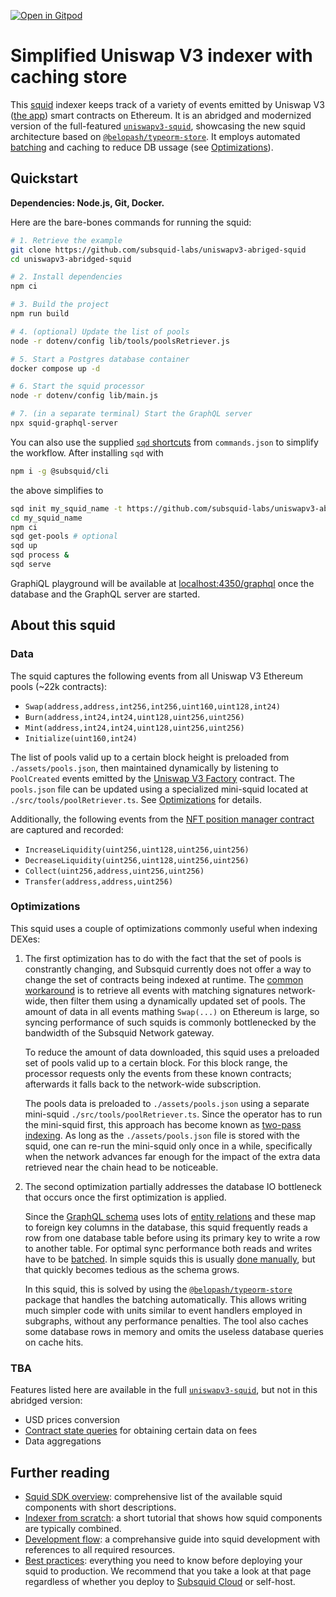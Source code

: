 [![Open in Gitpod](https://gitpod.io/button/open-in-gitpod.svg)](https://gitpod.io/#https://github.com/subsquid-labs/uniswapv3-abridged-squid)

# Simplified Uniswap V3 indexer with caching store

This [squid](https://docs.subsquid.io/sdk/overview/) indexer keeps track of a variety of events emitted by Uniswap V3 ([the app](https://app.uniswap.org)) smart contracts on Ethereum. It is an abridged and modernized version of the full-featured [`uniswapv3-squid`](https://github.com/subsquid-labs/uniswapv3-squid), showcasing the new squid architecture based on [`@belopash/typeorm-store`](https://github.com/belopash/squid-typeorm-store). It employs automated [batching](https://docs.subsquid.io/sdk/resources/basics/batch-processing/) and caching to reduce DB ussage (see [Optimizations](#optimizations)).

## Quickstart

**Dependencies: Node.js, Git, Docker.**

Here are the bare-bones commands for running the squid:

```bash
# 1. Retrieve the example
git clone https://github.com/subsquid-labs/uniswapv3-abriged-squid
cd uniswapv3-abridged-squid

# 2. Install dependencies
npm ci

# 3. Build the project
npm run build

# 4. (optional) Update the list of pools
node -r dotenv/config lib/tools/poolsRetriever.js

# 5. Start a Postgres database container
docker compose up -d

# 6. Start the squid processor
node -r dotenv/config lib/main.js

# 7. (in a separate terminal) Start the GraphQL server
npx squid-graphql-server
```
You can also use the supplied [`sqd` shortcuts](https://docs.subsquid.io/squid-cli/commands-json/) from `commands.json` to simplify the workflow. After installing `sqd` with
```bash
npm i -g @subsquid/cli
```
the above simplifies to
```bash
sqd init my_squid_name -t https://github.com/subsquid-labs/uniswapv3-abridged-squid
cd my_squid_name
npm ci
sqd get-pools # optional
sqd up
sqd process &
sqd serve
```
GraphiQL playground will be available at [localhost:4350/graphql](http://localhost:4350/graphql) once the database and the GraphQL server are started.

## About this squid

### Data

The squid captures the following events from all Uniswap V3 Ethereum pools (~22k contracts):

 * `Swap(address,address,int256,int256,uint160,uint128,int24)`
 * `Burn(address,int24,int24,uint128,uint256,uint256)`
 * `Mint(address,int24,int24,uint128,uint256,uint256)`
 * `Initialize(uint160,int24)`

The list of pools valid up to a certain block height is preloaded from `./assets/pools.json`, then maintained dynamically by listening to `PoolCreated` events emitted by the [Uniswap V3 Factory](https://etherscan.io/address/0x1f98431c8ad98523631ae4a59f267346ea31f984) contract. The `pools.json` file can be updated using a specialized mini-squid located at `./src/tools/poolRetriever.ts`. See [Optimizations](#optimizations) for details.

Additionally, the following events from the [NFT position manager contract](https://etherscan.io/address/0xc36442b4a4522e871399cd717abdd847ab11fe88) are captured and recorded:

 * `IncreaseLiquidity(uint256,uint128,uint256,uint256)`
 * `DecreaseLiquidity(uint256,uint128,uint256,uint256)`
 * `Collect(uint256,address,uint256,uint256)`
 * `Transfer(address,address,uint256)`

### Optimizations

This squid uses a couple of optimizations commonly useful when indexing DEXes:

1. The first optimization has to do with the fact that the set of pools is constrantly changing, and Subsquid currently does not offer a way to change the set of contracts being indexed at runtime. The [common workaround](https://docs.subsquid.io/sdk/resources/evm/factory-contracts/) is to retrieve all events with matching signatures network-wide, then filter them using a dynamically updated set of pools. The amount of data in all events mathing `Swap(...)` on Ethereum is large, so syncing performance of such squids is commonly bottlenecked by the bandwidth of the Subsquid Network gateway.

   To reduce the amount of data downloaded, this squid uses a preloaded set of pools valid up to a certain block. For this block range, the processor requests only the events from these known contracts; afterwards it falls back to the network-wide subscription.

   The pools data is preloaded to `./assets/pools.json` using a separate mini-squid `./src/tools/poolRetriever.ts`. Since the operator has to run the mini-squid first, this approach has become known as [two-pass indexing](https://docs.subsquid.io/sdk/resources/evm/factory-contracts/#two-pass-indexing-for-factory-contracts). As long as the `./assets/pools.json` file is stored with the squid, one can re-run the mini-squid only once in a while, specifically when the network advances far enough for the impact of the extra data retrieved near the chain head to be noticeable.

2. The second optimization partially addresses the database IO bottleneck that occurs once the first optimization is applied.

   Since the [GraphQL schema](schema.graphql) uses lots of [entity relations](https://docs.subsquid.io/sdk/reference/schema-file/entity-relations/) and these map to foreign key columns in the database, this squid frequently reads a row from one database table before using its primary key to write a row to another table. For optimal sync performance both reads and writes have to be [batched](https://docs.subsquid.io/sdk/resources/basics/batch-processing/). In simple squids this is usually [done manually](https://docs.subsquid.io/sdk/tutorials/bayc/step-two-deriving-owners-and-tokens/), but that quickly becomes tedious as the schema grows.

   In this squid, this is solved by using the [`@belopash/typeorm-store`](https://docs.subsquid.io/external-tools/#belopashtypeorm-store) package that handles the batching automatically. This allows writing much simpler code with units similar to event handlers employed in subgraphs, without any performance penalties. The tool also caches some database rows in memory and omits the useless database queries on cache hits.

### TBA

Features listed here are available in the full [`uniswapv3-squid`](https://github.com/subsquid-labs/uniswapv3-squid), but not in this abridged version:
 * USD prices conversion
 * [Contract state queries](https://docs.subsquid.io/sdk/resources/tools/typegen/state-queries/?typegen=evm) for obtaining certain data on fees
 * Data aggregations

## Further reading

 * [Squid SDK overview](https://docs.subsquid.io/sdk/overview/): comprehensive list of the available squid components with short descriptions.
 * [Indexer from scratch](https://docs.subsquid.io/sdk/how-to-start/squid-from-scratch/): a short tutorial that shows how squid components are typically combined.
 * [Development flow](https://docs.subsquid.io/sdk/how-to-start/squid-development/): a comprehansive guide into squid development with references to all required resources.
 * [Best practices](https://docs.subsquid.io/cloud/resources/best-practices/): everything you need to know before deploying your squid to production. We recommend that you take a look at that page regardless of whether you deploy to [Subsquid Cloud](https://docs.subsquid.io/cloud/) or self-host.
